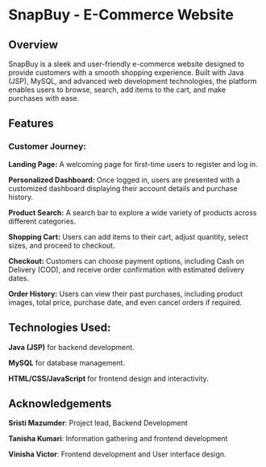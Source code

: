 #  SnapBuy - E-Commerce Website
## Overview
SnapBuy is a sleek and user-friendly e-commerce website designed to provide customers with a smooth shopping experience. Built with Java (JSP), MySQL, and advanced web development technologies, the platform enables users to browse, search, add items to the cart, and make purchases with ease.

## Features
### Customer Journey:
**Landing Page:** A welcoming page for first-time users to register and log in.

**Personalized Dashboard:** Once logged in, users are presented with a customized dashboard displaying their account details and purchase history.

**Product Search:** A search bar to explore a wide variety of products across different categories.

**Shopping Cart:** Users can add items to their cart, adjust quantity, select sizes, and proceed to checkout.

**Checkout:** Customers can choose payment options, including Cash on Delivery (COD), and receive order confirmation with estimated delivery dates.

**Order History:** Users can view their past purchases, including product images, total price, purchase date, and even cancel orders if required.

## Technologies Used:
**Java (JSP)** for backend development.

**MySQL** for database management.

**HTML/CSS/JavaScript** for frontend design and interactivity.

## Acknowledgements
**Sristi Mazumder**: Project lead, Backend Development 

**Tanisha Kumari**:  Information gathering and frontend development

**Vinisha Victor**:  Frontend development and User interface design.
